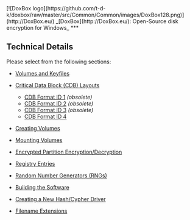 

<meta content="text/html; charset=UTF-8" http-equiv="Content-Type">
<meta name="keywords" content="disk encryption, security, transparent, AES, plausible deniability, virtual drive, Linux, MS Windows, portable, USB drive, partition">
<meta name="description" content="DoxBox: An Open-Source transparent encryption program for PCs. With this software, you can create one or more &quot;DoxBoxes&quot; on your PC - which appear as disks, anything written to these disks is automatically encrypted before being stored on your hard drive.">

<meta name="author" content="Sarah Dean">
<meta name="copyright" content="Copyright 2004, 2005, 2006, 2007, 2008 Sarah Dean">
<meta name="ROBOTS" content="ALL">

<TITLE>Technical Details</TITLE>

<link href="https://raw.githubusercontent.com/t-d-k/doxbox/master/docs/styles_common.css" rel="stylesheet" type="text/css">


<link rel="shortcut icon" href="https://github.com/t-d-k/doxbox/raw/master/src/Common/Common/images/DoxBox.ico" type="image/x-icon">

<SPAN CLASS="master_link">
[![DoxBox logo](https://github.com/t-d-k/doxbox/raw/master/src/Common/Common/images/DoxBox128.png)](http://DoxBox.eu/)
</SPAN>
<SPAN CLASS="master_title">
_[DoxBox](http://DoxBox.eu/): Open-Source disk encryption for Windows_
</SPAN>
***

      
            

## Technical Details

Please select from the following sections:


* [Volumes and Keyfiles](technical_details__FreeOTFE_volumes_and_keyfiles.html)
* [Critical Data Block (CDB) Layouts](technical_details__FreeOTFE_CDB_layout.html)

	* [CDB Format ID 1](technical_details__FreeOTFE_CDB_layout_format_1.html) _(obsolete)_
	* [CDB Format ID 2](technical_details__FreeOTFE_CDB_layout_format_2.html) _(obsolete)_
	* [CDB Format ID 3](technical_details__FreeOTFE_CDB_layout_format_3.html) _(obsolete)_
	* [CDB Format ID 4](technical_details__FreeOTFE_CDB_layout_format_4.html)

* [Creating Volumes](technical_details__creating_FreeOTFE_volumes.html)
* [Mounting Volumes](technical_details__mounting_FreeOTFE_volumes.html)
* [Encrypted Partition Encryption/Decryption](technical_details__partition_encryption_decryption.html)
* [Registry Entries](technical_details__registry_entries.html)
* [Random Number Generators (RNGs)](technical_details__RNGs.html)
* [Building the Software](technical_details__build_notes.html)
* [Creating a New Hash/Cypher Driver](technical_details__creating_a_new_hash_cypher_driver.html)
* [Filename Extensions](technical_details__filename_extensions.html)


